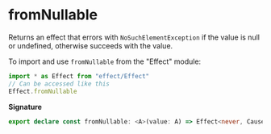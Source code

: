 # fromNullable

Returns an effect that errors with `NoSuchElementException` if the value is
null or undefined, otherwise succeeds with the value.

To import and use `fromNullable` from the "Effect" module:

```ts
import * as Effect from "effect/Effect"
// Can be accessed like this
Effect.fromNullable
```

**Signature**

```ts
export declare const fromNullable: <A>(value: A) => Effect<never, Cause.NoSuchElementException, NonNullable<A>>
```
